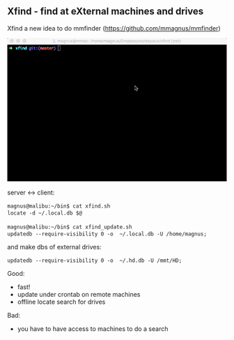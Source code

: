 Xfind - find at eXternal machines and drives
-------------------------------------------------------------------------------

Xfind a new idea to do mmfinder (https://github.com/mmagnus/mmfinder)

![](doc/demo.gif)

server <-> client:

    magnus@malibu:~/bin$ cat xfind.sh
    locate -d ~/.local.db $@

    magnus@malibu:~/bin$ cat xfind_update.sh
    updatedb --require-visibility 0 -o  ~/.local.db -U /home/magnus;

and make dbs of external drives:

    updatedb --require-visibility 0 -o  ~/.hd.db -U /mmt/HD;

Good:

- fast!
- update under crontab on remote machines
- offline locate search for drives

Bad:

- you have to have access to machines to do a search
